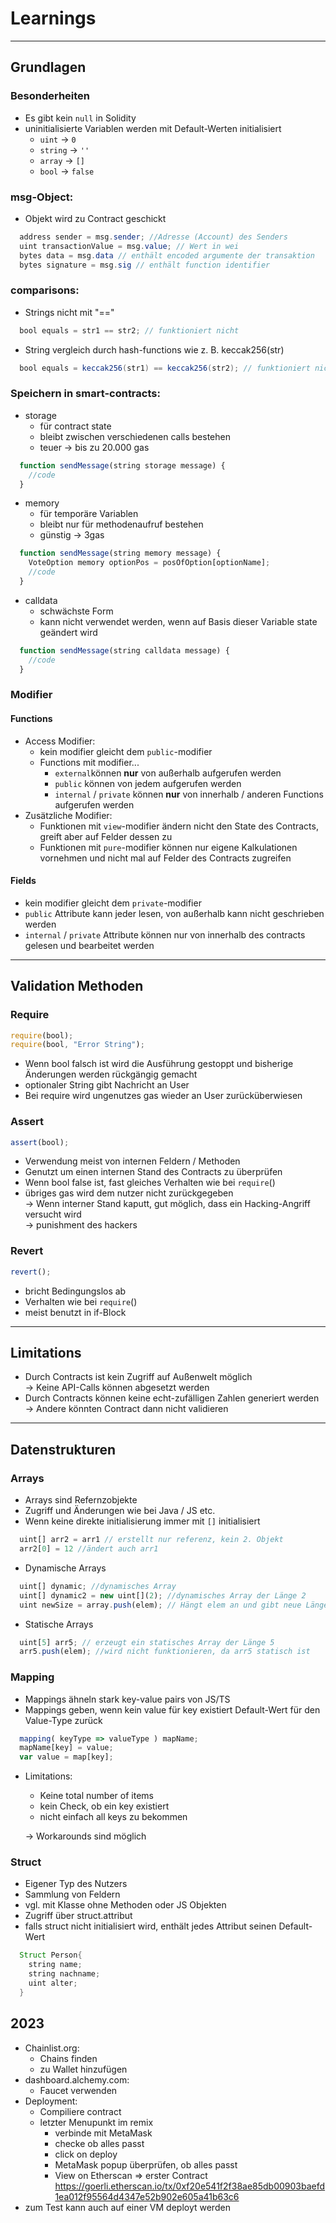 # Learnings

---

## Grundlagen

### Besonderheiten

- Es gibt kein `null` in Solidity
- uninitialisierte Variablen werden mit Default-Werten initialisiert
  - `uint` &rarr; `0`
  - `string` &rarr; `''`
  - `array` &rarr; `[]`
  - `bool` &rarr; `false`

### msg-Object:

- Objekt wird zu Contract geschickt

```java
  address sender = msg.sender; //Adresse (Account) des Senders
  uint transactionValue = msg.value; // Wert in wei
  bytes data = msg.data // enthält encoded argumente der transaktion
  bytes signature = msg.sig // enthält function identifier
```

### comparisons:

- Strings nicht mit "=="

```java
  bool equals = str1 == str2; // funktioniert nicht
```

- String vergleich durch hash-functions wie z. B. keccak256(str)

```java
  bool equals = keccak256(str1) == keccak256(str2); // funktioniert nicht
```

### Speichern in smart-contracts:

- storage
  - für contract state
  - bleibt zwischen verschiedenen calls bestehen
  - teuer &rarr; bis zu 20.000 gas

```ts
  function sendMessage(string storage message) {
    //code
  }
```

- memory
  - für temporäre Variablen
  - bleibt nur für methodenaufruf bestehen
  - günstig &rarr; 3gas

```ts
  function sendMessage(string memory message) {
    VoteOption memory optionPos = posOfOption[optionName];
    //code
  }
```

- calldata
  - schwächste Form
  - kann nicht verwendet werden, wenn auf Basis dieser Variable state geändert wird

```ts
  function sendMessage(string calldata message) {
    //code
  }
```

### Modifier

#### Functions

- Access Modifier:
  - kein modifier gleicht dem `public`-modifier
  - Functions mit modifier...
    - `external`können <b>nur</b> von außerhalb aufgerufen werden
    - `public` können von jedem aufgerufen werden
    - `internal` / `private` können <b>nur</b> von innerhalb / anderen Functions aufgerufen werden
- Zusätzliche Modifier:
  - Funktionen mit `view`-modifier ändern nicht den State des Contracts, greift aber auf Felder dessen zu
  - Funktionen mit `pure`-modifier können nur eigene Kalkulationen vornehmen und nicht mal auf Felder des Contracts zugreifen

#### Fields

- kein modifier gleicht dem `private`-modifier
- `public` Attribute kann jeder lesen, von außerhalb kann nicht geschrieben werden
- `internal` / `private` Attribute können nur von innerhalb des contracts gelesen und bearbeitet werden

---

## Validation Methoden

### Require

```ts
require(bool);
require(bool, "Error String");
```

- Wenn bool falsch ist wird die Ausführung gestoppt und bisherige Änderungen werden rückgängig gemacht
- optionaler String gibt Nachricht an User
- Bei require wird ungenutzes gas wieder an User zurücküberwiesen

### Assert

```ts
assert(bool);
```

- Verwendung meist von internen Feldern / Methoden
- Genutzt um einen internen Stand des Contracts zu überprüfen
- Wenn bool false ist, fast gleiches Verhalten wie bei `require`()
- übriges gas wird dem nutzer nicht zurückgegeben <br>
  &rarr; Wenn interner Stand kaputt, gut möglich, dass ein Hacking-Angriff versucht wird <br>
  &rarr; punishment des hackers

### Revert

```ts
revert();
```

- bricht Bedingungslos ab
- Verhalten wie bei `require`()
- meist benutzt in if-Block

---

## Limitations

- Durch Contracts ist kein Zugriff auf Außenwelt möglich <br /> &rarr;
  Keine API-Calls können abgesetzt werden
- Durch Contracts können keine echt-zufälligen Zahlen generiert werden <br /> &rarr;
  Andere könnten Contract dann nicht validieren

---

## Datenstrukturen

### Arrays

- Arrays sind Refernzobjekte
- Zugriff und Änderungen wie bei Java / JS etc.
- Wenn keine direkte initialisierung immer mit `[]` initialisiert

```ts
  uint[] arr2 = arr1 // erstellt nur referenz, kein 2. Objekt
  arr2[0] = 12 //ändert auch arr1
```

- Dynamische Arrays

```ts
  uint[] dynamic; //dynamisches Array
  uint[] dynamic2 = new uint[](2); //dynamisches Array der Länge 2
  uint newSize = array.push(elem); // Hängt elem an und gibt neue Länge zurück
```

- Statische Arrays

```ts
  uint[5] arr5; // erzeugt ein statisches Array der Länge 5
  arr5.push(elem); //wird nicht funktionieren, da arr5 statisch ist
```

### Mapping

- Mappings ähneln stark key-value pairs von JS/TS
- Mappings geben, wenn kein value für key existiert Default-Wert für den Value-Type zurück

```ts
  mapping( keyType => valueType ) mapName;
  mapName[key] = value;
  var value = map[key];
```

- Limitations:

  - Keine total number of items
  - kein Check, ob ein key existiert
  - nicht einfach all keys zu bekommen

  &rarr; Workarounds sind möglich

### Struct

- Eigener Typ des Nutzers
- Sammlung von Feldern
- vgl. mit Klasse ohne Methoden oder JS Objekten
- Zugriff über struct.attribut
- falls struct nicht initialisiert wird, enthält jedes Attribut seinen Default-Wert

```java
  Struct Person{
    string name;
    string nachname;
    uint alter;
  }
```

## 2023

- Chainlist.org:
  - Chains finden
  - zu Wallet hinzufügen
- dashboard.alchemy.com:
  - Faucet verwenden
- Deployment:
  - Compiliere contract
  - letzter Menupunkt im remix
    - verbinde mit MetaMask
    - checke ob alles passt
    - click on deploy
    - MetaMask popup überprüfen, ob alles passt
    - View on Etherscan => erster Contract https://goerli.etherscan.io/tx/0xf20e541f2f38ae85db00903baefd1ea012f95564d4347e52b902e605a41b63c6
- zum Test kann auch auf einer VM deployt werden
